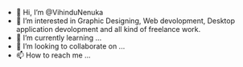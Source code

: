 - 👋 Hi, I’m @VihinduNenuka
- 👀 I’m interested in Graphic Designing, Web devolopment, Desktop application devolopment and all kind of freelance work.
- 🌱 I’m currently learning ...
- 💞️ I’m looking to collaborate on ...
- 📫 How to reach me ...

<!---
VihinduNenuka/VihinduNenuka is a ✨ special ✨ repository because its `README.md` (this file) appears on your GitHub profile.
You can click the Preview link to take a look at your changes.
--->
